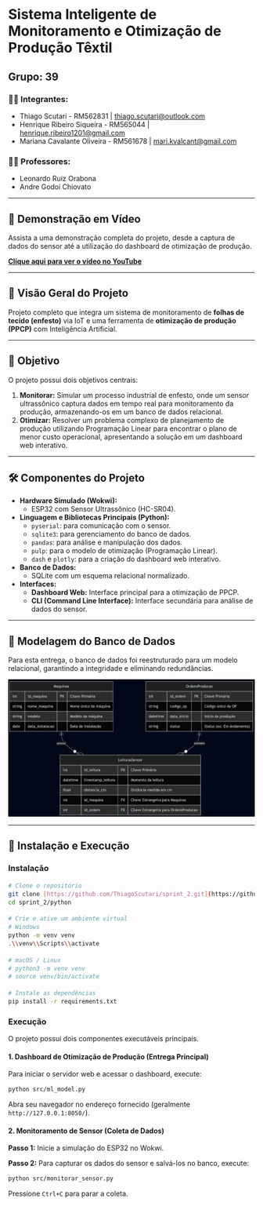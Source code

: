 # Sistema Inteligente de Monitoramento e Otimização de Produção Têxtil

## Grupo: 39

### 👨‍💻 Integrantes:
* Thiago Scutari - RM562831 | [thiago.scutari@outlook.com](mailto:thiago.scutari@outlook.com)
* Henrique Ribeiro Siqueira - RM565044 | [henrique.ribeiro1201@gmail.com](mailto:henrique.ribeiro1201@gmail.com)
* Mariana Cavalante Oliveira - RM561678 | [mari.kvalcant@gmail.com](mailto:mari.kvalcant@gmail.com)

### 👩‍🏫 Professores:
* Leonardo Ruiz Orabona
* Andre Godoi Chiovato

---

## 🎥 Demonstração em Vídeo

Assista a uma demonstração completa do projeto, desde a captura de dados do sensor até a utilização do dashboard de otimização de produção.

**[Clique aqui para ver o vídeo no YouTube](https://youtu.be/Im8_M_dCf0Q)**

---

## 📖 Visão Geral do Projeto

Projeto completo que integra um sistema de monitoramento de **folhas de tecido (enfesto)** via IoT e uma ferramenta de **otimização de produção (PPCP)** com Inteligência Artificial.

---

## 🎯 Objetivo

O projeto possui dois objetivos centrais:
1.  **Monitorar:** Simular um processo industrial de enfesto, onde um sensor ultrassônico captura dados em tempo real para monitoramento da produção, armazenando-os em um banco de dados relacional.
2.  **Otimizar:** Resolver um problema complexo de planejamento de produção utilizando Programação Linear para encontrar o plano de menor custo operacional, apresentando a solução em um dashboard web interativo.

---

## 🛠️ Componentes do Projeto

- **Hardware Simulado (Wokwi):**
  - ESP32 com Sensor Ultrassônico (HC-SR04).
- **Linguagem e Bibliotecas Principais (Python):**
  - `pyserial`: para comunicação com o sensor.
  - `sqlite3`: para gerenciamento do banco de dados.
  - `pandas`: para análise e manipulação dos dados.
  - `pulp`: para o modelo de otimização (Programação Linear).
  - `dash` e `plotly`: para a criação do dashboard web interativo.
- **Banco de Dados:**
  - SQLite com um esquema relacional normalizado.
- **Interfaces:**
  - **Dashboard Web:** Interface principal para a otimização de PPCP.
  - **CLI (Command Line Interface):** Interface secundária para análise de dados do sensor.

---

## 🔩 Modelagem do Banco de Dados

Para esta entrega, o banco de dados foi reestruturado para um modelo relacional, garantindo a integridade e eliminando redundâncias.

![Diagrama Entidade-Relacionamento](docs/der.png)


---

## 🚀 Instalação e Execução

### Instalação

```bash
# Clone o repositório
git clone [https://github.com/ThiagoScutari/sprint_2.git](https://github.com/ThiagoScutari/sprint_3.git)
cd sprint_2/python

# Crie e ative um ambiente virtual
# Windows
python -m venv venv
.\\venv\\Scripts\\activate

# macOS / Linux
# python3 -m venv venv
# source venv/bin/activate

# Instale as dependências
pip install -r requirements.txt
```

### Execução

O projeto possui dois componentes executáveis principais.

#### 1. Dashboard de Otimização de Produção (Entrega Principal)

Para iniciar o servidor web e acessar o dashboard, execute:
```bash
python src/ml_model.py
```
Abra seu navegador no endereço fornecido (geralmente `http://127.0.0.1:8050/`).

#### 2. Monitoramento de Sensor (Coleta de Dados)

**Passo 1:** Inicie a simulação do ESP32 no Wokwi.

**Passo 2:** Para capturar os dados do sensor e salvá-los no banco, execute:
```bash
python src/monitorar_sensor.py
```
Pressione `Ctrl+C` para parar a coleta.